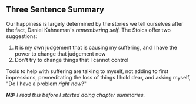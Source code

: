 ## Three Sentence Summary

Our happiness is largely determined by the stories we tell ourselves
after the fact, Daniel Kahneman's *remembering self*. The Stoics offer
two suggestions:

1.  It is my own judgement that is causing my suffering, and I have the
    power to change that judgement now
2.  Don't try to change things that I cannot control

Tools to help with suffering are talking to myself, not adding to first
impressions, premeditating the loss of things I hold dear, and asking
myself, "Do I have a problem *right now*?"

***NB:** I read this before I started doing chapter summaries.*
